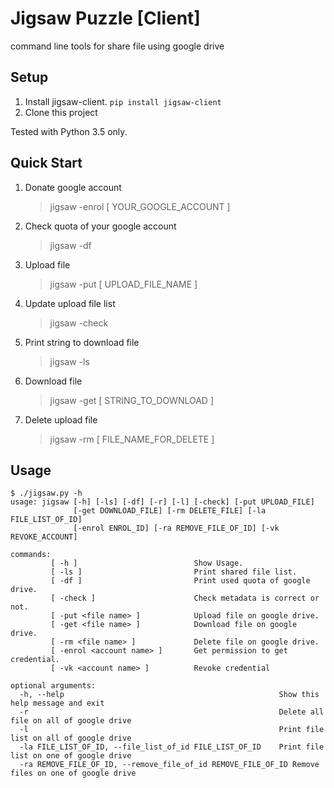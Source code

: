Jigsaw Puzzle [Client]
==========================

command line tools for share file using google drive

## Setup

1. Install jigsaw-client. `pip install jigsaw-client`
2. Clone this project

Tested with Python 3.5 only.


## Quick Start

1. Donate google account
	> jigsaw -enrol [ YOUR_GOOGLE_ACCOUNT ]
2. Check quota of your google account
	> jigsaw -df
3. Upload file
 	> jigsaw -put [ UPLOAD_FILE_NAME ]
3. Update upload file list
	> jigsaw -check
4. Print string to download file
	> jigsaw -ls
5. Download file
	> jigsaw -get [ STRING_TO_DOWNLOAD ]
6. Delete upload file
	> jigsaw -rm [ FILE_NAME_FOR_DELETE ]


## Usage

```
$ ./jigsaw.py -h
usage: jigsaw [-h] [-ls] [-df] [-r] [-l] [-check] [-put UPLOAD_FILE]
              [-get DOWNLOAD_FILE] [-rm DELETE_FILE] [-la FILE_LIST_OF_ID]
              [-enrol ENROL_ID] [-ra REMOVE_FILE_OF_ID] [-vk REVOKE_ACCOUNT]

commands:
         [ -h ]                          Show Usage.
         [ -ls ]                         Print shared file list.
         [ -df ]                         Print used quota of google drive.
         [ -check ]                      Check metadata is correct or not.
         [ -put <file name> ]            Upload file on google drive.
         [ -get <file name> ]            Download file on google drive.
         [ -rm <file name> ]             Delete file on google drive.
         [ -enrol <account name> ]       Get permission to get credential.
         [ -vk <account name> ]          Revoke credential

optional arguments:
  -h, --help            									Show this help message and exit
  -r														Delete all file on all of google drive
  -l														Print file list on all of google drive
  -la FILE_LIST_OF_ID, --file_list_of_id FILE_LIST_OF_ID	Print file list on one of google drive
  -ra REMOVE_FILE_OF_ID, --remove_file_of_id REMOVE_FILE_OF_ID Remove files on one of google drive
```
